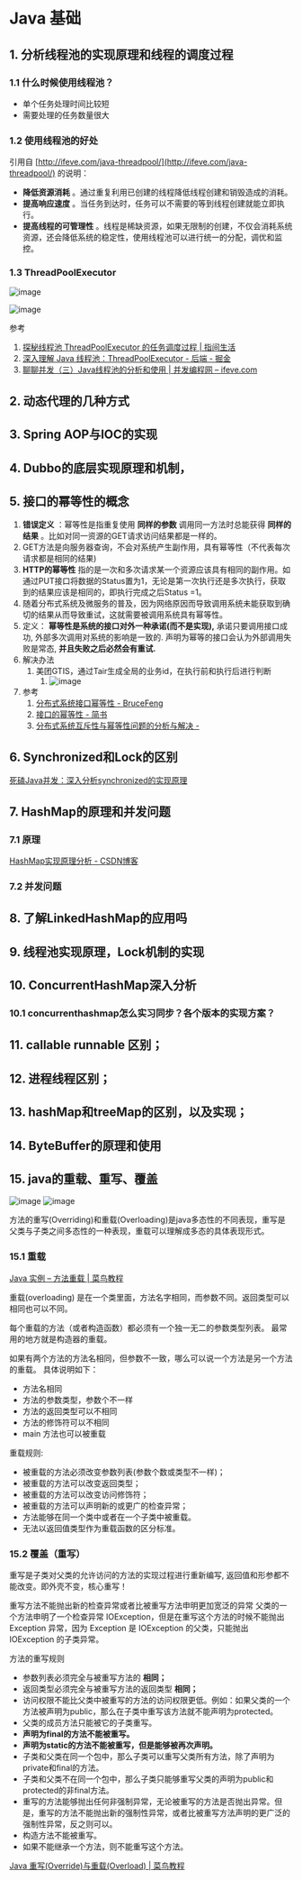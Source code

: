 # Java 基础

## 1. 分析线程池的实现原理和线程的调度过程

### 1.1 什么时候使用线程池？

- 单个任务处理时间比较短
- 需要处理的任务数量很大

### 1.2 使用线程池的好处

引用自 [http://ifeve.com/java-threadpool/](http://ifeve.com/java-threadpool/) 的说明：

- **降低资源消耗** 。通过重复利用已创建的线程降低线程创建和销毁造成的消耗。
- **提高响应速度** 。当任务到达时，任务可以不需要的等到线程创建就能立即执行。
- **提高线程的可管理性** 。线程是稀缺资源，如果无限制的创建，不仅会消耗系统资源，还会降低系统的稳定性，使用线程池可以进行统一的分配，调优和监控。

### 1.3 ThreadPoolExecutor

![image](http://static.lovedata.net/jpg/2018/5/28/27abf026c12c631217100176ef0d7528.jpg)

![image](http://static.lovedata.net/jpg/2018/5/28/ec7340130d0fb9cf76247972c89e73eb.jpg)

参考

1. [探秘线程池 ThreadPoolExecutor 的任务调度过程 | 指间生活](http://www.zhenchao.org/2017/08/31/java-thread-pool-executor/)
2. [深入理解 Java 线程池：ThreadPoolExecutor - 后端 - 掘金](https://juejin.im/entry/58fada5d570c350058d3aaad)
3. [聊聊并发（三）Java线程池的分析和使用 | 并发编程网 – ifeve.com](http://ifeve.com/java-threadpool/)

## 2. 动态代理的几种方式

## 3. Spring AOP与IOC的实现

## 4. Dubbo的底层实现原理和机制，

## 5. 接口的幂等性的概念

1. **错误定义** ：幂等性是指重复使用 **同样的参数** 调用同一方法时总能获得 **同样的结果** 。比如对同一资源的GET请求访问结果都是一样的。
2. GET方法是向服务器查询，不会对系统产生副作用，具有幂等性（不代表每次请求都是相同的结果)
3. **HTTP的幂等性** 指的是一次和多次请求某一个资源应该具有相同的副作用。如通过PUT接口将数据的Status置为1，无论是第一次执行还是多次执行，获取到的结果应该是相同的，即执行完成之后Status =1。
4. 随着分布式系统及微服务的普及，因为网络原因而导致调用系统未能获取到确切的结果从而导致重试，这就需要被调用系统具有幂等性。
5. 定义： **幂等性是系统的接口对外一种承诺(而不是实现),** 承诺只要调用接口成功, 外部多次调用对系统的影响是一致的. 声明为幂等的接口会认为外部调用失败是常态, **并且失败之后必然会有重试.**
6. 解决办法
    1. 美团GTIS，通过Tair生成全局的业务id，在执行前和执行后进行判断
        1. ![image](http://static.lovedata.net/jpg/2018/5/28/4fbdeeef48fed51ed59db8109cbf494e.jpg)
7. 参考
    1. [分布式系统接口幂等性 - BruceFeng](https://blog.brucefeng.info/post/api-idempotent)
    2. [接口的幂等性 - 简书](https://www.jianshu.com/p/b09a2e9bcd29)
    3. [分布式系统互斥性与幂等性问题的分析与解决 -](https://tech.meituan.com/distributed-system-mutually-exclusive-idempotence-cerberus-gtis.html)

## 6. Synchronized和Lock的区别

[死磕Java并发：深入分析synchronized的实现原理](https://mp.weixin.qq.com/s/wHz0uL_LEe4OgLsSFGEZEg)

## 7. HashMap的原理和并发问题

### 7.1 原理

[HashMap实现原理分析 - CSDN博客](http://blog.csdn.net/vking_wang/article/details/14166593)

### 7.2 并发问题

## 8. 了解LinkedHashMap的应用吗

## 9. 线程池实现原理，Lock机制的实现

## 10. ConcurrentHashMap深入分析

### 10.1 concurrenthashmap怎么实习同步？各个版本的实现方案？

## 11. callable runnable 区别；

## 12. 进程线程区别；

## 13. hashMap和treeMap的区别，以及实现；

## 14. ByteBuffer的原理和使用

## 15. java的重载、重写、覆盖

![image](http://static.lovedata.net/jpg/2018/6/22/b1ac6f6922a609e910e0ed608f45a3dd.jpg)
![image](http://static.lovedata.net/jpg/2018/6/22/8484c892ff673e69d15a29646a020916.jpg)

方法的重写(Overriding)和重载(Overloading)是java多态性的不同表现，重写是父类与子类之间多态性的一种表现，重载可以理解成多态的具体表现形式。

### 15.1 重载

[Java 实例 – 方法重载 | 菜鸟教程](http://www.runoob.com/java/method-overloading.html)

重载(overloading) 是在一个类里面，方法名字相同，而参数不同。返回类型可以相同也可以不同。

每个重载的方法（或者构造函数）都必须有一个独一无二的参数类型列表。
最常用的地方就是构造器的重载。

如果有两个方法的方法名相同，但参数不一致，哪么可以说一个方法是另一个方法的重载。 具体说明如下：

- 方法名相同
- 方法的参数类型，参数个不一样
- 方法的返回类型可以不相同
- 方法的修饰符可以不相同
- main 方法也可以被重载

重载规则:

- 被重载的方法必须改变参数列表(参数个数或类型不一样)；
- 被重载的方法可以改变返回类型；
- 被重载的方法可以改变访问修饰符；
- 被重载的方法可以声明新的或更广的检查异常；
- 方法能够在同一个类中或者在一个子类中被重载。
- 无法以返回值类型作为重载函数的区分标准。

### 15.2 覆盖（重写）

重写是子类对父类的允许访问的方法的实现过程进行重新编写, 返回值和形参都不能改变。即外壳不变，核心重写！

重写方法不能抛出新的检查异常或者比被重写方法申明更加宽泛的异常   父类的一个方法申明了一个检查异常 IOException，但是在重写这个方法的时候不能抛出 Exception 异常，因为 Exception 是 IOException 的父类，只能抛出 IOException 的子类异常。

方法的重写规则

- 参数列表必须完全与被重写方法的 **相同；**
- 返回类型必须完全与被重写方法的返回类型 **相同；**
- 访问权限不能比父类中被重写的方法的访问权限更低。例如：如果父类的一个方法被声明为public，那么在子类中重写该方法就不能声明为protected。
- 父类的成员方法只能被它的子类重写。
- **声明为final的方法不能被重写。**
- **声明为static的方法不能被重写，但是能够被再次声明。**
- 子类和父类在同一个包中，那么子类可以重写父类所有方法，除了声明为private和final的方法。
- 子类和父类不在同一个包中，那么子类只能够重写父类的声明为public和protected的非final方法。
- 重写的方法能够抛出任何非强制异常，无论被重写的方法是否抛出异常。但是，重写的方法不能抛出新的强制性异常，或者比被重写方法声明的更广泛的强制性异常，反之则可以。
- 构造方法不能被重写。
- 如果不能继承一个方法，则不能重写这个方法。

[Java 重写(Override)与重载(Overload) | 菜鸟教程](http://www.runoob.com/java/java-override-overload.html)
